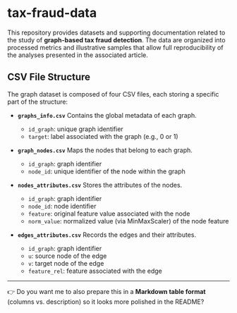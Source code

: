 # tax-fraud-data
This repository provides datasets and supporting documentation related to the study of **graph-based tax fraud detection**.   The data are organized into processed metrics and illustrative samples that allow full reproducibility of the analyses presented in the associated article.

## CSV File Structure

The graph dataset is composed of four CSV files, each storing a specific part of the structure:

* **`graphs_info.csv`**
  Contains the global metadata of each graph.

  * `id_graph`: unique graph identifier
  * `target`: label associated with the graph (e.g., 0 or 1)

* **`graph_nodes.csv`**
  Maps the nodes that belong to each graph.

  * `id_graph`: graph identifier
  * `node_id`: unique identifier of the node within the graph

* **`nodes_attributes.csv`**
  Stores the attributes of the nodes.

  * `id_graph`: graph identifier
  * `node_id`: node identifier
  * `feature`: original feature value associated with the node
  * `norm_value`: normalized value (via MinMaxScaler) of the node feature

* **`edges_attributes.csv`**
  Records the edges and their attributes.

  * `id_graph`: graph identifier
  * `u`: source node of the edge
  * `v`: target node of the edge
  * `feature_rel`: feature associated with the edge

---

👉 Do you want me to also prepare this in a **Markdown table format** (columns vs. description) so it looks more polished in the README?

